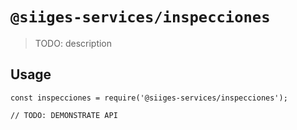 # `@siiges-services/inspecciones`

> TODO: description

## Usage

```
const inspecciones = require('@siiges-services/inspecciones');

// TODO: DEMONSTRATE API
```
